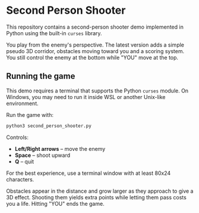# Second Person Shooter

This repository contains a second-person shooter demo implemented in Python using the built-in `curses` library.

You play from the enemy's perspective. The latest version adds a simple pseudo 3D corridor, obstacles moving toward you and a scoring system. You still control the enemy at the bottom while "YOU" move at the top.

## Running the game

This demo requires a terminal that supports the Python `curses` module. On
Windows, you may need to run it inside WSL or another Unix-like environment.

Run the game with:

```bash
python3 second_person_shooter.py
```

Controls:

- **Left/Right arrows** – move the enemy
- **Space** – shoot upward
- **Q** – quit

For the best experience, use a terminal window with at least 80x24 characters.

Obstacles appear in the distance and grow larger as they approach to give a 3D effect. Shooting them yields extra points while letting them pass costs you a life. Hitting "YOU" ends the game.
